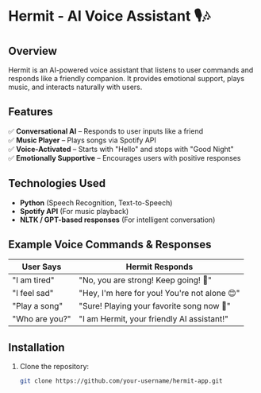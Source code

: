 # Hermit - AI Voice Assistant 🎙️🎶

## Overview  
Hermit is an AI-powered voice assistant that listens to user commands and responds like a friendly companion. It provides emotional support, plays music, and interacts naturally with users.

## Features  
✅ **Conversational AI** – Responds to user inputs like a friend  
✅ **Music Player** – Plays songs via Spotify API  
✅ **Voice-Activated** – Starts with "Hello" and stops with "Good Night"  
✅ **Emotionally Supportive** – Encourages users with positive responses  

## Technologies Used  
- **Python** (Speech Recognition, Text-to-Speech)  
- **Spotify API** (For music playback)  
- **NLTK / GPT-based responses** (For intelligent conversation)  

## Example Voice Commands & Responses  
| User Says       | Hermit Responds |
|----------------|----------------|
| "I am tired"   | "No, you are strong! Keep going! 💪" |
| "I feel sad"   | "Hey, I'm here for you! You're not alone 😊" |
| "Play a song"  | "Sure! Playing your favorite song now 🎵" |
| "Who are you?" | "I am Hermit, your friendly AI assistant!" |

## Installation  
1. Clone the repository:  
   ```bash
   git clone https://github.com/your-username/hermit-app.git
